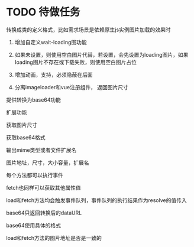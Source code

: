 # TODO 待做任务


转换成类的定义格式，比如需求场景是依赖原生js实例图片加载的效果时


1. 增加自定义wait-loading图功能
2. 如果未设置，则使用空白图片代替，若设置，会先设置为loading图片，如果loading图片不存在或下载失败，则使用空白图片占位
3. 增加动画，支持，必须隐蔽在后面


4. 分离imageloader和vue注册组件，
返回图片尺寸

提供转换为base64功能


扩展功能

获取图片尺寸

获取base64格式

输出mime类型或者文件扩展名

图片地址，尺寸，大小容量，扩展名


每个方法都可以执行事件


fetch也同样可以获取其他属性值


load和fetch方法均会触发事件队列，事件队列的执行结果作为resolve的值传入

base64只返回转换后的dataURL


base64使用具体的格式


load和fetch方法的图片地址是否是一致的